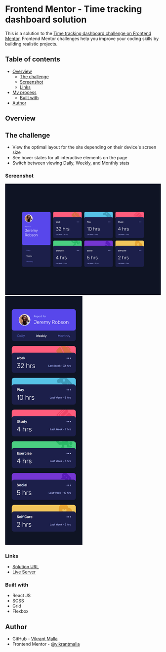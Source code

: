 # Frontend Mentor - Time tracking dashboard solution

This is a solution to the [Time tracking dashboard challenge on Frontend Mentor](https://www.frontendmentor.io/challenges/time-tracking-dashboard-UIQ7167Jw). Frontend Mentor challenges help you improve your coding skills by building realistic projects. 

## Table of contents

- [Overview](#overview)
  - [The challenge](#the-challenge)
  - [Screenshot](#screenshot)
  - [Links](#links)
- [My process](#my-process)
  - [Built with](#built-with)
- [Author](#author)

## Overview

## The challenge


- View the optimal layout for the site depending on their device's screen size
- See hover states for all interactive elements on the page
- Switch between viewing Daily, Weekly, and Monthly stats

### Screenshot

<img src="https://github.com/vikrantmalla/Time-tracking-dashboard/blob/main/public/images/Screenshot/Screenshot01.png"  width="800"/>
<img src="https://github.com/vikrantmalla/Time-tracking-dashboard/blob/main/public/images/Screenshot/Screenshot02.png"  width="250"/>

### Links

- [Solution URL](https://www.frontendmentor.io/profile/vikrantmalla)
- [Live Server](https://vercel.com/vikrantmalla/tracking-dashboard/3iG6LUDiXXSd3S75dJwYjKn6tBau)

### Built with

- React JS
- SCSS
- Grid
- Flexbox

## Author

- GitHub - [Vikrant Malla](https://github.com/vikrantmalla)
- Frontend Mentor - [@vikrantmalla](https://www.frontendmentor.io/profile/vikrantmalla)
